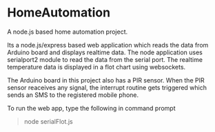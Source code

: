 HomeAutomation
==============

A node.js based home automation project. 

Its a node.js/express based web application which reads the data from Arduino board and displays realtime data. The 
node application uses serialport2 module to read the data from the serial port. The realtime temperature data is displayed in 
a flot chart using websockets.

The Arduino board in this project also has a PIR sensor. When the PIR sensor reaceives any signal, the interrupt routine
gets triggered which sends an SMS to the registered mobile phone.

To run the web app, type the following in command prompt
>node serialFlot.js



